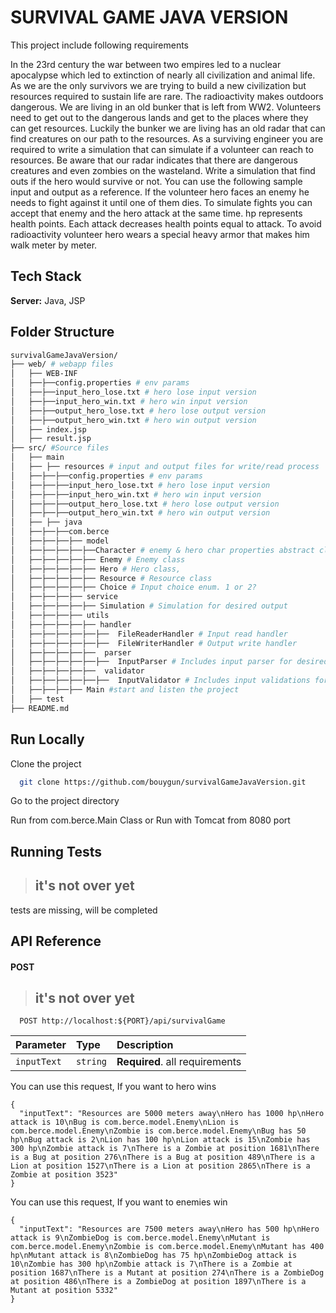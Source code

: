 # SURVIVAL GAME JAVA VERSION

This project include following requirements

In the 23rd century the war between two empires led to a nuclear apocalypse which led to extinction of nearly all civilization and animal life. As we are the only survivors we are trying to build a new civilization but resources required to sustain life are rare. The radioactivity makes outdoors dangerous. We are living in an old bunker that is left from WW2. Volunteers need to get out to the dangerous lands and get to the places where they can get resources. Luckily the bunker we are living has an old radar that can find creatures on our path to the resources. As a surviving engineer you are required to write a simulation that can simulate if a volunteer can reach to resources. Be aware that our radar indicates that there are dangerous creatures and even zombies on the wasteland.
Write a simulation that find outs if the hero would survive or not. You can use the following sample input and output as a reference. If the volunteer hero faces an enemy he needs to fight against it until one of them dies. To simulate fights you can accept that enemy and the hero attack at the same time. hp represents health points. Each attack decreases health points equal to attack. To avoid radioactivity volunteer hero wears a special heavy armor that makes him walk meter by meter.

## Tech Stack

**Server:** Java, JSP

## Folder Structure

```bash
survivalGameJavaVersion/
├── web/ # webapp files
│   ├── WEB-INF
│   ├──├──config.properties # env params
│   ├──├──input_hero_lose.txt # hero lose input version
│   ├──├──input_hero_win.txt # hero win input version
│   ├──├──output_hero_lose.txt # hero lose output version
│   ├──├──output_hero_win.txt # hero win output version
│   ├── index.jsp
│   ├── result.jsp
├── src/ #Source files
│   ├── main
│   ├── ├── resources # input and output files for write/read process
│   ├──├──├──config.properties # env params
│   ├──├──├──input_hero_lose.txt # hero lose input version
│   ├──├──├──input_hero_win.txt # hero win input version
│   ├──├──├──output_hero_lose.txt # hero lose output version
│   ├──├──├──output_hero_win.txt # hero win output version
│   ├── ├── java
│   ├──├──├──com.berce
│   ├──├──├──├── model
│   ├──├──├──├──├──Character # enemy & hero char properties abstract class
│   ├──├──├──├──├── Enemy # Enemy class
│   ├──├──├──├──├── Hero # Hero class,
│   ├──├──├──├──├── Resource # Resource class
│   ├──├──├──├──├── Choice # Input choice enum. 1 or 2?
│   ├──├──├──├── service
│   ├──├──├──├──├── Simulation # Simulation for desired output
│   ├──├──├──├── utils
│   ├──├──├──├──├── handler
│   ├──├──├──├──├──├──  FileReaderHandler # Input read handler
│   ├──├──├──├──├──├──  FileWriterHandler # Output write handler
│   ├──├──├──├──├──  parser
│   ├──├──├──├──├──├──  InputParser # Includes input parser for desired input schema
│   ├──├──├──├──├──  validator
│   ├──├──├──├──├──├──  InputValidator # Includes input validations for desired input schema
│   ├──├──├──├── Main #start and listen the project
│   ├── test
├── README.md
```

## Run Locally

Clone the project

```bash
  git clone https://github.com/bouygun/survivalGameJavaVersion.git
```

Go to the project directory

Run from com.berce.Main Class
or
Run with Tomcat from 8080 port

## Running Tests

> ## **it's not over yet** 
tests are missing, will be completed

## API Reference

#### POST

> ## **it's not over yet**

```http
  POST http://localhost:${PORT}/api/survivalGame
```

| Parameter | Type     | Description                       |
| :-------- | :------- | :-------------------------------- |
| `inputText`      | `string` | **Required**. all requirements |


You can use this request, If you want to hero wins
```
{
  "inputText": "Resources are 5000 meters away\nHero has 1000 hp\nHero attack is 10\nBug is com.berce.model.Enemy\nLion is com.berce.model.Enemy\nZombie is com.berce.model.Enemy\nBug has 50 hp\nBug attack is 2\nLion has 100 hp\nLion attack is 15\nZombie has 300 hp\nZombie attack is 7\nThere is a Zombie at position 1681\nThere is a Bug at position 276\nThere is a Bug at position 489\nThere is a Lion at position 1527\nThere is a Lion at position 2865\nThere is a Zombie at position 3523"
}
```

You can use this request, If you want to enemies win
```
{
  "inputText": "Resources are 7500 meters away\nHero has 500 hp\nHero attack is 9\nZombieDog is com.berce.model.Enemy\nMutant is com.berce.model.Enemy\nZombie is com.berce.model.Enemy\nMutant has 400 hp\nMutant attack is 8\nZombieDog has 75 hp\nZombieDog attack is 10\nZombie has 300 hp\nZombie attack is 7\nThere is a Zombie at position 1687\nThere is a Mutant at position 274\nThere is a ZombieDog at position 486\nThere is a ZombieDog at position 1897\nThere is a Mutant at position 5332"
}
```

